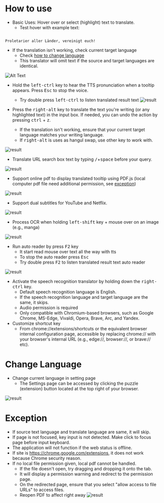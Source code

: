 # How to use


- Basic Uses: Hover over or select (highlight) text to translate.
  - Test hover with example text:
```console

Proletarier aller Länder, vereinigt euch!

```

  - If the translation isn't working, check current target language
    - Check [how to change language](https://github.com/ttop32/MouseTooltipTranslator/blob/main/doc/intro.md#change-language)
    - This translator will omit text if the source and target languages are identical.


![Alt Text](/doc/reagre.gif)



- Hold the <kbd>left-ctrl</kbd> key to hear the TTS pronunciation when a tooltip appears. Press <kbd>Esc</kbd> to stop the voice.
  - Try double press <kbd>left-ctrl</kbd> to listen translated result text
![result](/doc/20.gif)



- Press the <kbd>right-alt</kbd> key to translate the text you're writing (or any highlighted text) in the input box. If needed, you can undo the action by pressing <kbd>ctrl</kbd> + <kbd>z</kbd>.
  - If the translation isn't working, ensure that your current target language matches your writing language.
  - If <kbd>right-alt</kbd> is uses as hangul swap,
use other key to work with.


![result](/doc/11.gif)



- Translate URL search box text by typing <kbd>/</kbd>+<kbd>space</kbd> before your query.


![result](/doc/21.gif)



- Support online pdf to display translated tooltip using PDF.js (local computer pdf file need additional permission, see [exception](https://github.com/ttop32/MouseTooltipTranslator/blob/main/doc/intro.md#exception))


![result](/doc/12.gif)



- Support dual subtitles for YouTube and Netflix.


![result](/doc/16.gif)



- Process OCR when holding <kbd>left-shift</kbd> key + mouse over on an image (e.g., manga)


![result](/doc/15.gif)



- Run auto reader by press <kbd>F2</kbd> key
  - It start read mouse over text all the way with tts
  - To stop the auto reader press <kbd>Esc</kbd>
  - Try double press <kbd>F2</kbd> to listen translated result text auto reader


![result](/doc/30.gif)



- Activate the speech recognition translator by holding down the <kbd>right-ctrl</kbd> key.
  - Default speech recognition language is English.
  - If the speech recognition language and target language are the same, it skips.
  - Audio permission is required
  - Only compatible with Chromium-based browsers, such as Google Chrome, MS-Edge, Vivaldi, Opera, Brave, Arc, and Yandex.
- Customize shortcut key
  - From chrome://extensions/shortcuts or the equivalent browser internal configuration page, accessible by replacing chrome:// with your browser's internal URL (e.g., edge://, browser://, or brave:// etc).
# Change Language
- Change current language in setting page
  - The Settings page can be accessed by clicking the puzzle (extension) button  located at the top right of your browser.


![result](/doc/14.gif)





# Exception


- If source text language and translate language are same, it will skip.
- If page is not focused, key input is not detected.
Make click to focus page before input keyboard.
- The application will not function if the web status is offline.
- If site is <https://chrome.google.com/extensions>, it does not work because Chrome security reason.
- If no local file permission given, local pdf cannot be handled.
  - If the file doesn't open, try dragging and dropping it onto the tab.
  - It will display a permission warning and redirect to the permission page.
  - On the redirected page, ensure that you select "allow access to file URLs" to access files.
  - Reopen PDF to affect right away
![result](/doc/10.gif)

